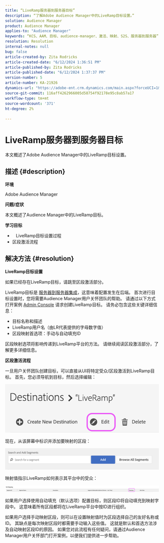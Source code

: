 ```yaml
---
title: “LiveRamp服务器到服务器目标”
description: “了解Adobe Audience Manager中的LiveRamp目标设置。”
solution: Audience Manager
product: Audience Manager
applies-to: "Audience Manager"
keywords: “KCS、AAM、目标、audience-manager、激活、映射、S2S、服务器到服务器”
resolution: Resolution
internal-notes: null
bug: false
article-created-by: Zita Rodricks
article-created-date: "6/12/2024 1:36:51 PM"
article-published-by: Zita Rodricks
article-published-date: "6/12/2024 1:37:37 PM"
version-number: 5
article-number: KA-21926
dynamics-url: "https://adobe-ent.crm.dynamics.com/main.aspx?forceUCI=1&pagetype=entityrecord&etn=knowledgearticle&id=857a98cd-c028-ef11-840b-000d3a372703"
source-git-commit: 116aff4262966005d58754f92178e95c8ab57a17
workflow-type: tm+mt
source-wordcount: '371'
ht-degree: 2%

---
```


# LiveRamp服务器到服务器目标


本文概述了Adobe Audience Manager中的LiveRamp目标设置。

## 描述 {#description}


<b>环境</b>

Adobe Audience Manager

<b>问题/症状</b>

本文概述了Audience Manager中的LiveRamp目标。

<b>学习目标</b>

- &#x200B;&#x200B; &#x200B;&#x200B; &#x200B; &#x200B;&#x200B;LiveRamp目标设置过程
- 区段激活流程



## 解决方法 {#resolution}


<b>LiveRamp目标设置</b>

如果已经存在LiveRamp目标，请跳至区段激活部分。 

LiveRamp目标是 [服务器到服务器集成](https://experienceleague.adobe.com/docs/audience-manager/user-guide/features/destinations/device-based/device-based-destinations-list.html?lang=en)，这意味着配置发生在后端。 首次进行目标设置时，您将需要Audience Manager用户关怀团队的帮助。 请通过以下方式打开案例 [Admin Console](https://adminconsole.adobe.com/) 请求创建LiveRamp目标。 请务必包含这些关键详细信息：

- 目标名称和描述
- LiveRamp用户名（由LR代表提供的字母数字值）
- 区段映射首选项：手动与自动填充ID


区段映射选项将影响传递到LiveRamp平台的方法。 请继续阅读区段激活部分，了解更多详细信息。



<b>区段激活流程</b>

一旦用户关怀团队创建目标，可以直接从UI将特定受众/区段激活到LiveRamp目标。 首先，您必须导航到目标，然后选择编辑：

![](assets/bd9e9cba-89e3-ed11-a7c7-6045bd0065b6.png)



现在，从该屏幕中标识并添加要映射的区段：

![](assets/d96041d3-89e3-ed11-a7c7-6045bd0065b6.png)

映射值指示LiveRamp如何表示其平台中的受众： 

![](assets/75158bf1-89e3-ed11-a7c7-6045bd0065b6.png)

如果用户选择使用自动填充（默认选项）配置目标，则区段ID将自动填充到映射字段中。 这意味着所有区段都将在LiveRamp平台中按ID进行组织。

如果用户选择手动映射区段，则可以在设置映射值时为区段选择自己的友好名称或ID。 其缺点是每次映射区段时都需要手动输入这些值。 这就是默认和首选方法涉及自动映射区段ID的原因。 如果您对此流程有任何疑问，请通过Audience Manager用户关怀部门打开案例，以便我们提供进一步帮助。
